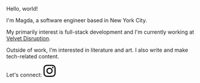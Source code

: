 Hello, world! 

I'm Magda, a software engineer based in New York City.

My primarily interest is full-stack development and I'm currently working at [Velvet Disruption](https://velvetdisruption.com).

Outside of work, I'm interested in literature and art. I also write and make tech-related content.

Let's connect:
[![Instagram](https://github.com/magdhamilt/magdhamilt/blob/master/images/instagram.svg)](https://www.instagram.com/mhamilton.py/)
